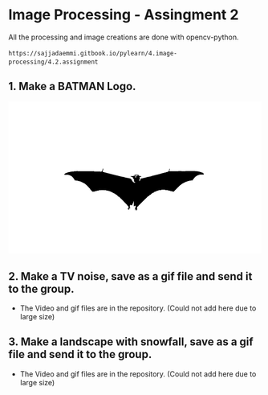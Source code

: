 # Image Processing - Assingment 2

All the processing and image creations are done with opencv-python.

`https://sajjadaemmi.gitbook.io/pylearn/4.image-processing/4.2.assignment`

## 1. Make a BATMAN Logo.

![me](https://github.com/ArmanAghania/PyLearn/blob/main/Image%20Processing/Session%202/Assignment/bat_signal/bat_logo.jpg)

## 2. Make a TV noise, save as a gif file and send it to the group.

* The Video and gif files are in the repository. (Could not add here due to large size)
  
## 3. Make a landscape with snowfall, save as a gif file and send it to the group.

* The Video and gif files are in the repository. (Could not add here due to large size)

